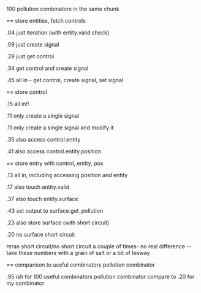 100 pollution combinators in the same chunk

== store entities, fetch controls

.04 just iteration (with entity.valid check)

.09 just create signal

.29 just get control

.34 get control and create signal

.45 all in - get control, create signal, set signal



== store control

.15 all in!!

.11 only create a single signal

.11 only create a single signal and modify it

.35 also access control.entity

.41 also access control.entity.position


== store entry with control, entity, pos

.13 all in, including accessing position and entity

.17 also touch entity.valid

.37 also touch entity.surface

.43 set output to surface.get_pollution

.23 also store surface (with short circuit)

.20 no surface short circuit

reran short circuit/no short circuit a couple of times- no real difference -- take these numbers with a grain of salt or a bit of leeway


== comparison to useful combinators pollution combinator

.95 ish for 100 useful combinators pollution combinator
compare to .20 for my combinator